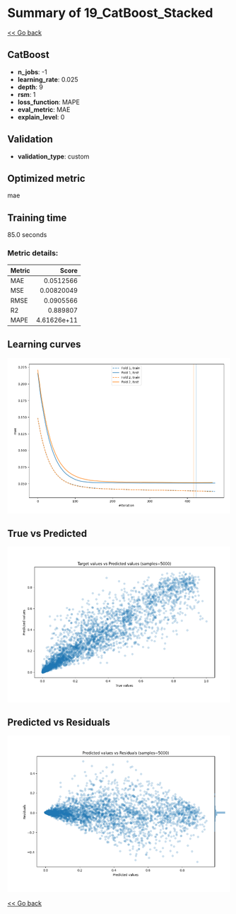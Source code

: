# Summary of 19_CatBoost_Stacked

[<< Go back](../README.md)


## CatBoost
- **n_jobs**: -1
- **learning_rate**: 0.025
- **depth**: 9
- **rsm**: 1
- **loss_function**: MAPE
- **eval_metric**: MAE
- **explain_level**: 0

## Validation
 - **validation_type**: custom

## Optimized metric
mae

## Training time

85.0 seconds

### Metric details:
| Metric   |       Score |
|:---------|------------:|
| MAE      | 0.0512566   |
| MSE      | 0.00820049  |
| RMSE     | 0.0905566   |
| R2       | 0.889807    |
| MAPE     | 4.61626e+11 |



## Learning curves
![Learning curves](learning_curves.png)
## True vs Predicted

![True vs Predicted](true_vs_predicted.png)


## Predicted vs Residuals

![Predicted vs Residuals](predicted_vs_residuals.png)



[<< Go back](../README.md)
